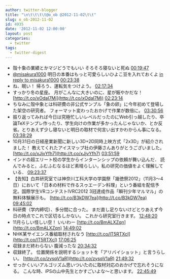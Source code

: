 ```yaml
---
author: twitter-blogger
title: "\n\t\t\t\t@o_ob @2012-11-02\t\t"
slug: o_ob-2012-11-02
id: 4935
date: '2012-11-02 12:00:00'
layout: post
categories:
  - twitter
tags:
  - twitter-digest
---
```


*   殻十象の業績とかマジどうでもいい そろそろ寝ないと死ぬ [00:19:47](http://twitter.com/o_ob/statuses/264023939754377216)
*   [@misakura1000](http://twitter.com/misakura1000) 明日の本番はもっと可愛らしいひよこ豆を入れておくよ [in reply to misakura1000](http://twitter.com/misakura1000/statuses/263997978598060033) [00:23:38](http://twitter.com/o_ob/statuses/264024909364228097)
*   ね、眠い！ 帰ろう、運転気をつけよう。 [02:17:34](http://twitter.com/o_ob/statuses/264053583127928833)
*   すっかり冬の星座。 月がこんなに大きいのに、星が賑やかだな！ [http://t.co/xOdaI7Mi](http://t.co/xOdaI7Mi) [02:23:14](http://twitter.com/o_ob/statuses/264055006137823233)
*   ちなみに殻中象とは科研費の非公式サンプル「象の卵」に今年初めて登場した架空の研究者。 フォーマット変わったおかげで作業が数倍に。 [03:30:56](http://twitter.com/o_ob/statuses/264072046370242560)
*   振り返ってみれば今日は究極忙しいレベルだったのにWeb引っ越したり、卒論TeXテンプレ作ったり、学生向けの作業が多かったんじゃないか、とか反省。とりあえず少し寝ないと明日の取材で何言い出すかわからん事になる。 [03:38:29](http://twitter.com/o_ob/statuses/264073944368304128)
*   10月31日の日経産業新聞に新しい3D+2D同時上映方式「2x3D」が紹介されました！ 教えてくれたアイスマップ社の伊藤さんありがとうございました。 [http://t.co/xJjvYfh7](http://t.co/xJjvYfh7) [03:51:59](http://twitter.com/o_ob/statuses/264077342949920768)
*   インドの超エリート校の学生からインターンシップの依頼が舞い込んだ． 読んでみると，ふむふむなるほど素晴らしい，私の研究の価値をよく理解している． [09:23:37](http://twitter.com/o_ob/statuses/264160799008911361)
*   【告知】白井研究室では神奈川工科大学の学園祭「幾徳祭2012」（11月3～4日）において「日本の材料で作るスゥエーデン料理」という番組を配信予定。国際学生VRコンテストIVRC2012 3冠達成作品「瞬刊少年マルマル」の無料体験展示も。 [http://t.co/B3kDW7ea](http://t.co/B3kDW7ea) [09:45:02](http://twitter.com/o_ob/statuses/264166190996410368)
*   科研費（学内締切）、多分間に合った。 まだ直し足りないけどとりあえず今日の時点でこれで区切るしかない。 これから研究室行きます。 [12:48:20](http://twitter.com/o_ob/statuses/264212318945148930)
*   11月らしい怪しい空！ いいわー [http://t.co/BmALXZqn](http://t.co/BmALXZqn) [14:49:02](http://twitter.com/o_ob/statuses/264242691594915840)
*   NHK某サイエンス番組取材されなう [http://t.co/lT5RTXcI](http://t.co/lT5RTXcI) [17:06:25](http://twitter.com/o_ob/statuses/264277267725824000)
*   収録まだ終わらない 腹減ったな [20:34:32](http://twitter.com/o_ob/statuses/264329644378058753)
*   収録終了。 位置関係を説明するショットを「アリバイショット」と言うらしい。 [http://t.co/zysqV1aR](http://t.co/zysqV1aR) [21:49:32](http://twitter.com/o_ob/statuses/264348514480447488)
*   せっかくいいアルゴリズム思いついたのに取材対応のおかげで忘れそうになる。 こんな時、iPSの山中先生とかすごいよな～と思います。 [22:45:49](http://twitter.com/o_ob/statuses/264362680381493248)